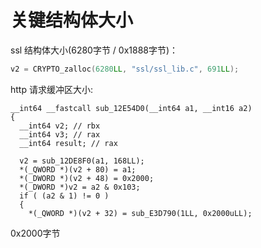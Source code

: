 # 关键结构体大小

ssl 结构体大小(6280字节 /  0x1888字节)：

```c
v2 = CRYPTO_zalloc(6280LL, "ssl/ssl_lib.c", 691LL);
```

http 请求缓冲区大小:

```
__int64 __fastcall sub_12E54D0(__int64 a1, __int16 a2)
{
  __int64 v2; // rbx
  __int64 v3; // rax
  __int64 result; // rax

  v2 = sub_12DE8F0(a1, 168LL);
  *(_QWORD *)(v2 + 80) = a1;
  *(_DWORD *)(v2 + 48) = 0x2000;
  *(_DWORD *)v2 = a2 & 0x103;
  if ( (a2 & 1) != 0 )
  {
    *(_QWORD *)(v2 + 32) = sub_E3D790(1LL, 0x2000uLL);
```

0x2000字节
